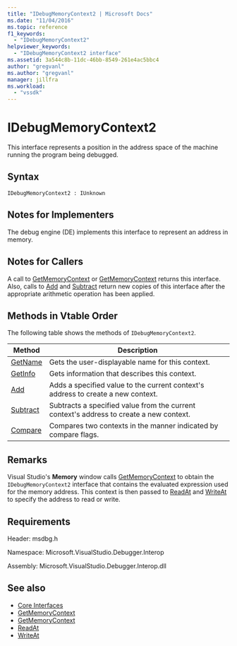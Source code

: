 ```yaml
---
title: "IDebugMemoryContext2 | Microsoft Docs"
ms.date: "11/04/2016"
ms.topic: reference
f1_keywords:
  - "IDebugMemoryContext2"
helpviewer_keywords:
  - "IDebugMemoryContext2 interface"
ms.assetid: 3a544c8b-11dc-46bb-8549-261e4ac5bbc4
author: "gregvanl"
ms.author: "gregvanl"
manager: jillfra
ms.workload:
  - "vssdk"
---
```

# IDebugMemoryContext2
This interface represents a position in the address space of the machine running the program being debugged.

## Syntax

```
IDebugMemoryContext2 : IUnknown
```

## Notes for Implementers
 The debug engine (DE) implements this interface to represent an address in memory.

## Notes for Callers
 A call to [GetMemoryContext](../../../extensibility/debugger/reference/idebugproperty2-getmemorycontext.md) or [GetMemoryContext](../../../extensibility/debugger/reference/idebugreference2-getmemorycontext.md) returns this interface. Also, calls to [Add](../../../extensibility/debugger/reference/idebugmemorycontext2-add.md) and [Subtract](../../../extensibility/debugger/reference/idebugmemorycontext2-subtract.md) return new copies of this interface after the appropriate arithmetic operation has been applied.

## Methods in Vtable Order
 The following table shows the methods of `IDebugMemoryContext2`.

|Method|Description|
|------------|-----------------|
|[GetName](../../../extensibility/debugger/reference/idebugmemorycontext2-getname.md)|Gets the user-displayable name for this context.|
|[GetInfo](../../../extensibility/debugger/reference/idebugmemorycontext2-getinfo.md)|Gets information that describes this context.|
|[Add](../../../extensibility/debugger/reference/idebugmemorycontext2-add.md)|Adds a specified value to the current context's address to create a new context.|
|[Subtract](../../../extensibility/debugger/reference/idebugmemorycontext2-subtract.md)|Subtracts a specified value from the current context's address to create a new context.|
|[Compare](../../../extensibility/debugger/reference/idebugmemorycontext2-compare.md)|Compares two contexts in the manner indicated by compare flags.|

## Remarks
 Visual Studio's **Memory** window calls [GetMemoryContext](../../../extensibility/debugger/reference/idebugproperty2-getmemorycontext.md) to obtain the `IDebugMemoryContext2` interface that contains the evaluated expression used for the memory address. This context is then passed to [ReadAt](../../../extensibility/debugger/reference/idebugmemorybytes2-readat.md) and [WriteAt](../../../extensibility/debugger/reference/idebugmemorybytes2-writeat.md) to specify the address to read or write.

## Requirements
 Header: msdbg.h

 Namespace: Microsoft.VisualStudio.Debugger.Interop

 Assembly: Microsoft.VisualStudio.Debugger.Interop.dll

## See also
- [Core Interfaces](../../../extensibility/debugger/reference/core-interfaces.md)
- [GetMemoryContext](../../../extensibility/debugger/reference/idebugproperty2-getmemorycontext.md)
- [GetMemoryContext](../../../extensibility/debugger/reference/idebugreference2-getmemorycontext.md)
- [ReadAt](../../../extensibility/debugger/reference/idebugmemorybytes2-readat.md)
- [WriteAt](../../../extensibility/debugger/reference/idebugmemorybytes2-writeat.md)